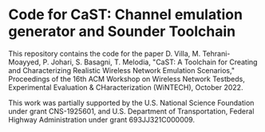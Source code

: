 # Code for CaST: Channel emulation generator and Sounder Toolchain
This repository contains the code for the paper D. Villa, M. Tehrani-Moayyed, P. Johari, S. Basagni, T. Melodia, "CaST: A Toolchain for Creating and Characterizing Realistic Wireless Network Emulation Scenarios," Proceedings of the 16th ACM Workshop on Wireless Network Testbeds, Experimental Evaluation &amp; CHaracterization (WiNTECH), October 2022.

This work was partially supported by the U.S. National Science Foundation under grant CNS-1925601, and U.S. Department of Transportation, Federal Highway Administration under grant 693JJ321C000009.
